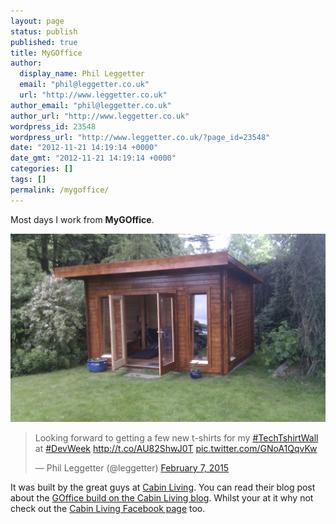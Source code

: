 ```yaml
---
layout: page
status: publish
published: true
title: MyGOffice
author:
  display_name: Phil Leggetter
  email: "phil@leggetter.co.uk"
  url: "http://www.leggetter.co.uk"
author_email: "phil@leggetter.co.uk"
author_url: "http://www.leggetter.co.uk"
wordpress_id: 23548
wordpress_url: "http://www.leggetter.co.uk/?page_id=23548"
date: "2012-11-21 14:19:14 +0000"
date_gmt: "2012-11-21 14:19:14 +0000"
categories: []
tags: []
permalink: /mygoffice/
---
```


<p>Most days I work from <strong>MyGOffice</strong>.</p>
<p><img src="/wp-content/uploads/2012/11/mygoffice-1024x613.jpg" alt="mygoffice" class="aligncenter size-large wp-image-23936" /></p>

<blockquote class="twitter-tweet" data-lang="en"><p lang="en" dir="ltr">Looking forward to getting a few new t-shirts for my <a href="https://twitter.com/hashtag/TechTshirtWall?src=hash">#TechTshirtWall</a> at <a href="https://twitter.com/hashtag/DevWeek?src=hash">#DevWeek</a> <a href="http://t.co/AU82ShwJ0T">http://t.co/AU82ShwJ0T</a> <a href="http://t.co/GNoA1QqvKw">pic.twitter.com/GNoA1QqvKw</a></p>&mdash; Phil Leggetter (@leggetter) <a href="https://twitter.com/leggetter/status/564129109752545280">February 7, 2015</a></blockquote>
<script async src="//platform.twitter.com/widgets.js" charset="utf-8"></script>

<p>It was built by the great guys at <a href="http://www.cabinliving.co.uk/">Cabin Living</a>. You can read their blog post about the <a href="http://cabin-living.blogspot.co.uk/2011/11/garden-office-building-in-dollar.html">GOffice build on the Cabin Living blog</a>. Whilst your at it why not check out the <a href="http://www.facebook.com/logcabinliving">Cabin Living Facebook page</a> too.</p>

